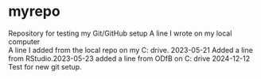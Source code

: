 # myrepo
Repository for testing my Git/GitHub setup
A line I wrote on my local computer  
A line I added from the local repo on my C: drive.
2023-05-21 Added a line from RStudio.2023-05-23 added a line from ODfB on C: drive
2024-12-12 Test for new git setup.

